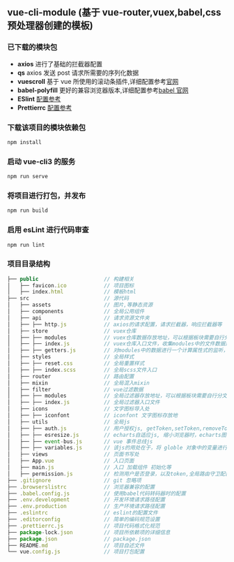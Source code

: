 ## vue-cli-module (基于 vue-router,vuex,babel,css 预处理器创建的模板)

### 已下载的模块包

- **axios** 进行了基础的拦截器配置
- **qs** axios 发送 post 请求所需要的序列化数据
- **vuescroll** 基于 vue 所使用的滚动条插件,详细配置参考[官网](https://vuescrolljs.yvescoding.org/zh/guide/)
- **babel-polyfill** 更好的兼容浏览器版本,详细配置参考[babel 官网](https://www.babeljs.cn/docs/babel-polyfill)
- **ESlint** [配置参考](https://cloud.tencent.com/developer/chapter/12618)
- **Prettierrc** [配置参考](https://prettier.io/docs/en/options.html)

### 下载该项目的模块依赖包

```js
npm install
```

### 启动 vue-cli3 的服务

```js
npm run serve
```

### 将项目进行打包，并发布

```js
npm run build
```

### 启用 esLint 进行代码审查

```js
npm run lint
```

### 项目目录结构

```js
├── public                     // 构建相关
│   ├── favicon.ico            // 项目图标
│   ├── index.html             // 模板html
├── src                        // 源代码
│   ├── assets                 // 图片,等静态资源
│   ├── components             // 全局公用组件
│   ├── api                    // 请求资源文件夹
│   ├── ├── http.js            // axios的请求配置，请求拦截器，响应拦截器等
│   ├── store                  // vuex仓库
│   ├── ├── modules            // vuex仓库数据存放地址，可以根据板块需要自行分文件存储
│   ├── ├── index.js           // vuex仓库入口文件，收集modules中的文件数据进行整合
│   ├── ├── getters.js         // 对modules中的数据进行一个计算属性式的监听，state.文件名.属性名的方式可以访问到数据
│   ├── styles                 // 全局样式
│   ├── ├── reset.css          // 全局重置样式
│   ├── ├── index.scss         // 全局scss文件入口
│   ├── router                 // 路由配置
│   ├── mixin                  // 全局混入mixin
│   ├── filter                 // vue过滤数据
│   ├── ├── modules            // 全局过滤器存放地址，可以根据板块需要自行分文件存储
│   ├── ├── index.js           // 全局过滤器入口文件
│   ├── icons                  // 文字图标导入处
│   ├── ├── iconfont           // iconfont 文字图标存放地
│   ├── utils                  // 全局js
│   ├── ├── auth.js            // 用户授权js, getToken,setToken,removeToken
│   ├── ├── esresize.js        // echarts自适应js, 缩小浏览器时，echarts图标自适应
│   ├── ├── event-bus.js       // vue 事件总线js
│   ├── ├── variables.js       // 该js的用处在于，将 globle 对象中的变量进行导出,导出为全局变量
│   ├── views                  // 页面书写处
│   ├── App.vue                // 入口页面
│   ├── main.js                // 入口 加载组件 初始化等
│   ├── permission.js          // 检测用户是否登录，以及token,全局路由守卫配置
├── .gitignore                 // git 忽略项
├── .browserslistrc            // 浏览器兼容的配置
├── .babel.config.js           // 使用babel代码转码器时的配置
├── .env.development           // 开发环境请求路径配置
├── .env.production            // 生产环境请求路径配置
├── .eslintrc                  // eslint的配置文件
├── .editorconfig              // 简单的编码规范设置
├── .prettierrc.js             // 项目代码格式化规范
├── package-lock.json          // 项目所依赖项的详细信息
├── package.json               // package.json
├── README.md                  // 项目自述文件
└── vue.config.js              // 项目打包配置
```
